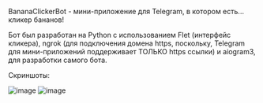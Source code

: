 BananaClickerBot - мини-приложение для Telegram, в котором есть... кликер бананов! 

Бот был разработан на Python с использованием Flet (интерфейс кликера), ngrok (для подключения домена https, поскольку, Telegram для мини-приложений поддерживает ТОЛЬКО https ссылки) и aiogram3, для разработки самого бота. 

Скриншоты:

![image](https://github.com/qu1kly15/bananaclickerbot/assets/161975156/fc376766-da40-4b68-a983-d65bc389136e)
![image](https://github.com/qu1kly15/bananaclickerbot/assets/161975156/cae659f3-de45-41ef-9ab0-ff1e1c0bdea5)
